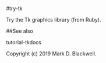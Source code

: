 #try-tk

Try the Tk graphics library (from Ruby).

##See also

tutorial-tkdocs

Copyright (c) 2019 Mark D. Blackwell.
